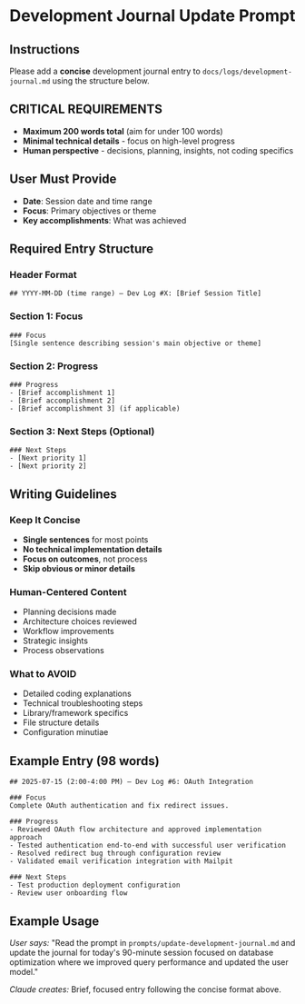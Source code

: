 # Development Journal Update Prompt

## Instructions
Please add a **concise** development journal entry to `docs/logs/development-journal.md` using the structure below.

## CRITICAL REQUIREMENTS
- **Maximum 200 words total** (aim for under 100 words)
- **Minimal technical details** - focus on high-level progress
- **Human perspective** - decisions, planning, insights, not coding specifics

## User Must Provide
- **Date**: Session date and time range
- **Focus**: Primary objectives or theme
- **Key accomplishments**: What was achieved

## Required Entry Structure

### Header Format
```
## YYYY-MM-DD (time range) – Dev Log #X: [Brief Session Title]
```

### Section 1: Focus
```
### Focus
[Single sentence describing session's main objective or theme]
```

### Section 2: Progress
```
### Progress
- [Brief accomplishment 1]
- [Brief accomplishment 2] 
- [Brief accomplishment 3] (if applicable)
```

### Section 3: Next Steps (Optional)
```
### Next Steps
- [Next priority 1]
- [Next priority 2]
```

## Writing Guidelines

### Keep It Concise
- **Single sentences** for most points
- **No technical implementation details**
- **Focus on outcomes**, not process
- **Skip obvious or minor details**

### Human-Centered Content
- Planning decisions made
- Architecture choices reviewed
- Workflow improvements
- Strategic insights
- Process observations

### What to AVOID
- Detailed coding explanations
- Technical troubleshooting steps
- Library/framework specifics
- File structure details
- Configuration minutiae

## Example Entry (98 words)
```
## 2025-07-15 (2:00-4:00 PM) – Dev Log #6: OAuth Integration

### Focus
Complete OAuth authentication and fix redirect issues.

### Progress
- Reviewed OAuth flow architecture and approved implementation approach
- Tested authentication end-to-end with successful user verification
- Resolved redirect bug through configuration review
- Validated email verification integration with Mailpit

### Next Steps
- Test production deployment configuration
- Review user onboarding flow
```

## Example Usage
*User says:* "Read the prompt in `prompts/update-development-journal.md` and update the journal for today's 90-minute session focused on database optimization where we improved query performance and updated the user model."

*Claude creates:* Brief, focused entry following the concise format above.